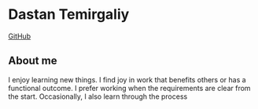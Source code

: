 # Dastan Temirgaliy
[GitHub](https://github.com/froozygm)


## About me
I enjoy learning new things. I find joy in work that benefits others or has a functional outcome. I prefer working when the requirements are clear from the start. Occasionally, I also learn through the process

